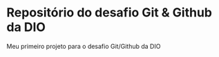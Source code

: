 # Repositório do desafio Git & Github da DIO 
Meu primeiro projeto para o desafio Git/Github da DIO
